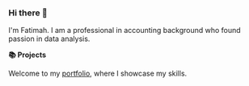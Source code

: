 ### Hi there 👋

I'm Fatimah. I am a professional in accounting background who found passion in data analysis.

**📚 Projects**

Welcome to my [portfolio](#https://github.com/Sakinahcr/Project), where I showcase my skills.

